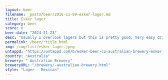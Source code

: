 ```yaml
---
layout: beer
filename: _posts/beer/2016-11-09-esker-lager.md
title: Esker lager
category: beer
score: 8
beer-date: "2024-11-23"
desc: "Usually I overlook lagers but this is pretty good. Very easy drinking with no harshness. Just a little bit of sweetness at the tip of the tongue which makes it great"
permalink: /beer/:title.html
img: /img/list/esker-lager.jpeg
untappd: "https://untappd.com/b/esker-beer-co-australian-brewery-esker-beer-co-lager/5336821"
country: "Australia"
brewery: " Australian Brewery"
breweryURL: "/brewery/-australian-brewery.html"
style: "Lager - Mexican"
---
```

